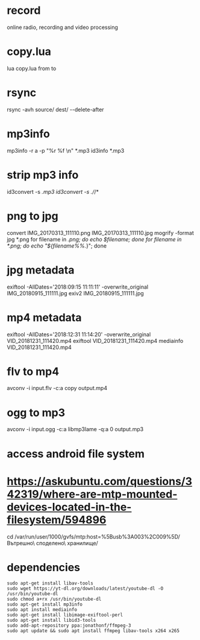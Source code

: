# record
online radio, recording and video processing

# copy.lua
lua copy.lua from to 

# rsync
rsync -avh source/ dest/ --delete-after

# mp3info
mp3info -r a -p "%r %f \\n" *.mp3
id3info *.mp3

# strip mp3 info
id3convert -s *.mp3
id3convert -s ./*/*

# png to jpg
convert IMG_20170313_111110.png IMG_20170313_111110.jpg
mogrify -format jpg *.png
for filename in *.png; do echo $filename; done
for filename in *.png; do echo "${filename%%.*}"; done

# jpg metadata
exiftool -AllDates='2018:09:15 11:11:11' -overwrite_original IMG_20180915_111111.jpg
exiv2 IMG_20180915_111111.jpg

# mp4 metadata
exiftool -AllDates='2018:12:31 11:14:20' -overwrite_original VID_20181231_111420.mp4
exiftool VID_20181231_111420.mp4
mediainfo VID_20181231_111420.mp4

# flv to mp4
avconv -i input.flv -c:a copy output.mp4

# ogg to mp3
avconv -i input.ogg -c:a libmp3lame -q:a 0 output.mp3

# access android file system
# https://askubuntu.com/questions/342319/where-are-mtp-mounted-devices-located-in-the-filesystem/594896
cd /var/run/user/1000/gvfs/mtp\:host\=%5Busb%3A003%2C009%5D/Вътрешно\ споделено\ хранилище/

# dependencies
```
sudo apt-get install libav-tools
sudo wget https://yt-dl.org/downloads/latest/youtube-dl -O /usr/bin/youtube-dl
sudo chmod a+rx /usr/bin/youtube-dl
sudo apt-get install mp3info
sudo apt install mediainfo
sudo apt-get install libimage-exiftool-perl
sudo apt-get install libid3-tools
sudo add-apt-repository ppa:jonathonf/ffmpeg-3
sudo apt update && sudo apt install ffmpeg libav-tools x264 x265
```
